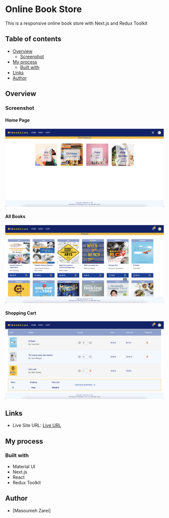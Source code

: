 # Online Book Store

This is a responsive online book store with Next.js and Redux Toolkit

## Table of contents

- [Overview](#overview)
  - [Screenshot](#screenshot)
- [My process](#my-process)
  - [Built with](#built-with)
- [Links](#links)
- [Author](#author)

## Overview

### Screenshot

#### Home Page
![Home Page](./public/screenShot/home.png)

#### All Books
![All Books](./public/screenShot/all.png)

#### Shopping Cart
![Shopping Cart](./public/screenShot/cart.png)

## Links

- Live Site URL: [Live URL](https://bookstoreline.netlify.app/shop)

## My process

### Built with

- Material UI
- Next.js
- React
- Redux Toolkit

## Author

- [Masoumeh Zarei]
